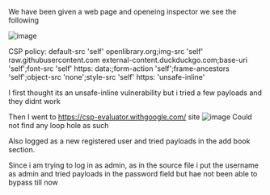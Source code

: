 We have been given a web page and openeing inspector we see the following

![image](https://github.com/poorvi1910/Web/assets/146640913/d1501f75-14a5-4bfb-bff2-9c7136110ebb)

CSP policy: 
default-src 'self' openlibrary.org;img-src 'self' raw.githubusercontent.com external-content.duckduckgo.com;base-uri 'self';font-src 'self' https: data:;form-action 'self';frame-ancestors 'self';object-src 'none';style-src 'self' https: 'unsafe-inline'

I first thought its an unsafe-inline vulnerability but i tried a few payloads and they didnt work

Then I went to https://csp-evaluator.withgoogle.com/ site 
![image](https://github.com/poorvi1910/Web/assets/146640913/b326cd9c-1224-4b9a-a50f-0079ceb1ee33)
Could not find any loop hole as such

Also logged as a new registered user and tried payloads in the add book section.

Since i am trying to log in as admin, as in the source file i put the username as admin and tried payloads in the password field but hae not been able to bypass till now
